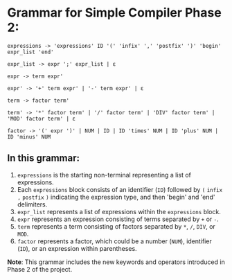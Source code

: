 # Grammar for Simple Compiler Phase 2:
```
expressions -> 'expressions' ID '(' 'infix' ',' 'postfix' ')' 'begin' expr_list 'end'

expr_list -> expr ';' expr_list | ε

expr -> term expr'

expr' -> '+' term expr' | '-' term expr' | ε

term -> factor term'

term' -> '*' factor term' | '/' factor term' | 'DIV' factor term' | 'MOD' factor term' | ε

factor -> '(' expr ')' | NUM | ID | ID 'times' NUM | ID 'plus' NUM | ID 'minus' NUM
```

## In this grammar:

1. `expressions` is the starting non-terminal representing a list of expressions.
2. Each `expressions` block consists of an identifier (`ID`) followed by `(` `infix` `,` `postfix` `)` indicating the expression type, and then 'begin' and 'end' delimiters.
3. `expr_list` represents a list of expressions within the `expressions` block.
4. `expr` represents an expression consisting of terms separated by `+` or `-`.
5. `term` represents a term consisting of factors separated by `*`, `/`, `DIV`, or `MOD`.
6. `factor` represents a factor, which could be a number (`NUM`), identifier (`ID`), or an expression within parentheses.

**Note**: This grammar includes the new keywords and operators introduced in Phase 2 of the project.


